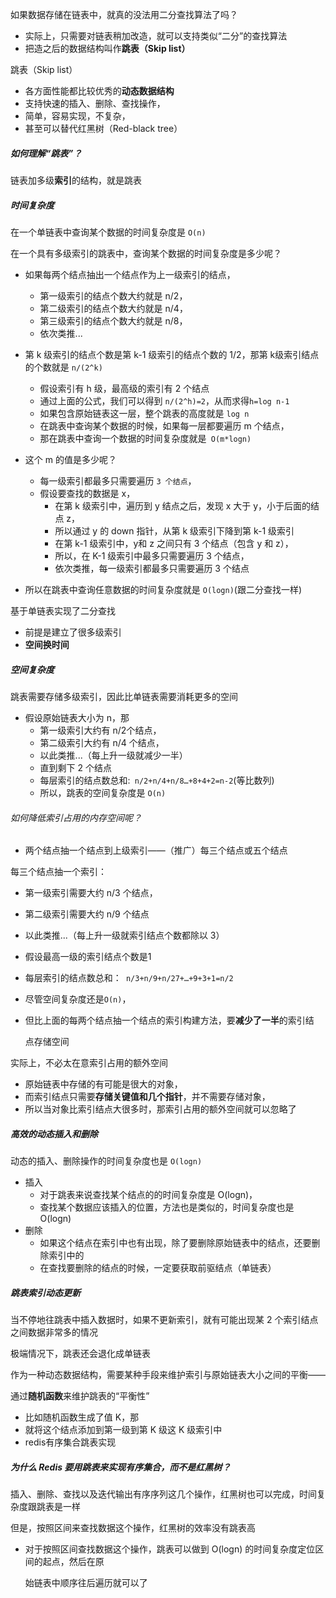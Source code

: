 如果数据存储在链表中，就真的没法用二分查找算法了吗？

- 实际上，只需要对链表稍加改造，就可以支持类似“二分”的查找算法
- 把造之后的数据结构叫作**跳表（Skip list）**

跳表（Skip list）

- 各方面性能都比较优秀的**动态数据结构**
- 支持快速的插入、删除、查找操作，
- 简单，容易实现，不复杂，
- 甚至可以替代红黑树（Red-black tree）

##### 如何理解“跳表”？

链表加多级**索引**的结构，就是跳表

##### 时间复杂度

在一个单链表中查询某个数据的时间复杂度是 `O(n)`

在一个具有多级索引的跳表中，查询某个数据的时间复杂度是多少呢？

- 如果每两个结点抽出一个结点作为上一级索引的结点，
  - 第一级索引的结点个数大约就是 n/2，
  - 第二级索引的结点个数大约就是 n/4，
  - 第三级索引的结点个数大约就是 n/8，
  - 依次类推...
- 第 k 级索引的结点个数是第 k-1 级索引的结点个数的 1/2，那第 k级索引结点的个数就是 `n/(2^k)`
  - 假设索引有 h 级，最高级的索引有 2 个结点
  - 通过上面的公式，我们可以得到 `n/(2^h)=2`，从而求得`h=log n-1`
  - 如果包含原始链表这一层，整个跳表的高度就是 `log n`
  - 在跳表中查询某个数据的时候，如果每一层都要遍历 m 个结点，
  - 那在跳表中查询一个数据的时间复杂度就是` O(m*logn)`

- 这个 m 的值是多少呢？
  - 每一级索引都最多只需要遍历 `3 个结点`，
  - 假设要查找的数据是 x，
    - 在第 k 级索引中，遍历到 y 结点之后，发现 x 大于 y，小于后面的结点 z，
    - 所以通过 y 的 down 指针，从第 k 级索引下降到第 k-1 级索引
    - 在第 k-1 级索引中，y和 z 之间只有 3 个结点（包含 y 和 z），
    - 所以，在 K-1 级索引中最多只需要遍历 3 个结点，
    - 依次类推，每一级索引都最多只需要遍历 3 个结点
- 所以在跳表中查询任意数据的时间复杂度就是 `O(logn)`(跟二分查找一样)

基于单链表实现了二分查找

- 前提是建立了很多级索引
- **空间换时间**

##### 空间复杂度

跳表需要存储多级索引，因此比单链表需要消耗更多的空间

- 假设原始链表大小为 n，那
  - 第一级索引大约有 n/2个结点，
  - 第二级索引大约有 n/4 个结点，
  - 以此类推...（每上升一级就减少一半）
  - 直到剩下 2 个结点
  - 每层索引的结点数总和:` n/2+n/4+n/8…+8+4+2=n-2`(等比数列)
  - 所以，跳表的空间复杂度是 `O(n)`

###### 如何降低索引占用的内存空间呢？

- 两个结点抽一个结点到上级索引——（推广）每三个结点或五个结点

每三个结点抽一个索引：

- 第一级索引需要大约 n/3 个结点，

- 第二级索引需要大约 n/9 个结点

- 以此类推...（每上升一级就索引结点个数都除以 3）

- 假设最高一级的索引结点个数是1

- 每层索引的结点数总和：` n/3+n/9+n/27+…+9+3+1=n/2`

- 尽管空间复杂度还是`O(n)`，

- 但比上面的每两个结点抽一个结点的索引构建方法，要**减少了一半**的索引结

  点存储空间

实际上，不必太在意索引占用的额外空间

- 原始链表中存储的有可能是很大的对象，
- 而索引结点只需要**存储关键值和几个指针**，并不需要存储对象，
- 所以当对象比索引结点大很多时，那索引占用的额外空间就可以忽略了

##### 高效的动态插入和删除

动态的插入、删除操作的时间复杂度也是 `O(logn)`

- 插入
  - 对于跳表来说查找某个结点的的时间复杂度是 O(logn)，
  - 查找某个数据应该插入的位置，方法也是类似的，时间复杂度也是 O(logn)
- 删除
  - 如果这个结点在索引中也有出现，除了要删除原始链表中的结点，还要删除索引中的
  - 在查找要删除的结点的时候，一定要获取前驱结点（单链表）

##### 跳表索引动态更新

当不停地往跳表中插入数据时，如果不更新索引，就有可能出现某 2 个索引结点之间数据非常多的情况

极端情况下，跳表还会退化成单链表

作为一种动态数据结构，需要某种手段来维护索引与原始链表大小之间的平衡——

通过**随机函数**来维护跳表的“平衡性”

- 比如随机函数生成了值 K，那
- 就将这个结点添加到第一级到第 K 级这 K 级索引中
- redis有序集合跳表实现

##### 为什么 Redis 要用跳表来实现有序集合，而不是红黑树？

插入、删除、查找以及迭代输出有序序列这几个操作，红黑树也可以完成，时间复杂度跟跳表是一样

但是，按照区间来查找数据这个操作，红黑树的效率没有跳表高

- 对于按照区间查找数据这个操作，跳表可以做到 O(logn) 的时间复杂度定位区间的起点，然后在原

  始链表中顺序往后遍历就可以了